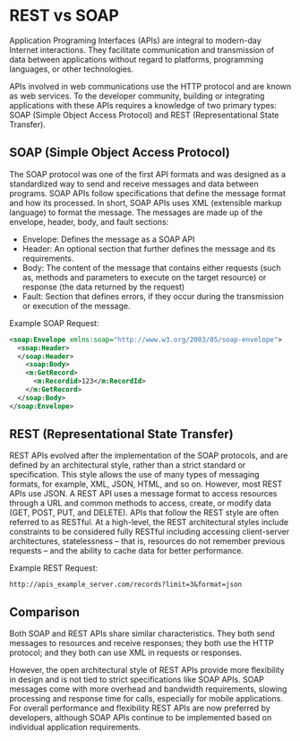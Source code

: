 # REST vs SOAP

Application Programing Interfaces (APIs) are integral to modern-day Internet interactions. They facilitate communication and transmission of data between applications without regard to platforms, programming languages, or other technologies.

APIs involved in web communications use the HTTP protocol and are known as web services. To the developer community, building or integrating applications with these APIs requires a knowledge of two primary types: SOAP (Simple Object Access Protocol) and REST (Representational State Transfer).

## SOAP (Simple Object Access Protocol)
The SOAP protocol was one of the first API formats and was designed as a standardized way to send and receive messages and data between programs. SOAP APIs follow specifications that define the message format and how its processed. In short, SOAP APIs uses XML (extensible markup language) to format the message. The messages are made up of the envelope, header, body, and fault sections: 

- Envelope: Defines the message as a SOAP API
- Header: An optional section that further defines the message and its requirements.
- Body: The content of the message that contains either requests (such as, methods and parameters to execute on the target resource) or response (the data returned by the request)
- Fault: Section that defines errors, if they occur during the transmission or execution of the message.

Example SOAP Request:

```xml
<soap:Envelope xmlns:soap="http://www.w3.org/2003/05/soap-envelope">
  <soap:Header>
  </soap:Header>
    <soap:Body>
    <m:GetRecord>
      <m:Recordid>123</m:RecordId>
    </m:GetRecord>
  </soap:Body>
</soap:Envelope>
```
## REST (Representational State Transfer)
REST APIs evolved after the implementation of the SOAP protocols, and are defined by an architectural style, rather than a strict standard or specification. This style allows the use of many types of messaging formats, for example, XML, JSON, HTML, and so on. However, most REST APIs use JSON. A REST API uses a message format to access resources through a URL and common methods to access, create, or modify data (GET, POST, PUT, and DELETE). APIs that follow the REST style are often referred to as RESTful. At a high-level, the REST architectural styles include constraints to be considered fully RESTful including accessing client-server architectures, statelessness – that is, resources do not remember previous requests – and the ability to cache data for better performance.

Example REST Request:

```url
http://apis_example_server.com/records?limit=3&format=json
```

## Comparison
Both SOAP and REST APIs share similar characteristics. They both send messages to resources and receive responses; they both use the HTTP protocol; and they both can use XML in requests or responses. 

However, the open architectural style of REST APIs provide more flexibility in design and is not tied to strict specifications like SOAP APIs. SOAP messages come with more overhead and bandwidth requirements, slowing processing and response time for calls, especially for mobile applications. For overall performance and flexibility REST APIs are now preferred by developers, although SOAP APIs continue to be implemented based on individual application requirements.


